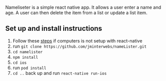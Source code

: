 Nameliseter is a simple react native app. It allows a user enter a name and age. A user can then delete the item from a list or update a list item.

## Set up and install instructions

1. Follow these [steps](https://reactnative.dev/docs/environment-setup) if computers is not setup with react-native
1. run `git clone https://github.com/jminterwebs/nameLister.git`
1. `cd namelister`
1. `npm install`
1. `cd ios`
1. run `pod install`
1. `cd ..` back up and run `react-native run-ios`